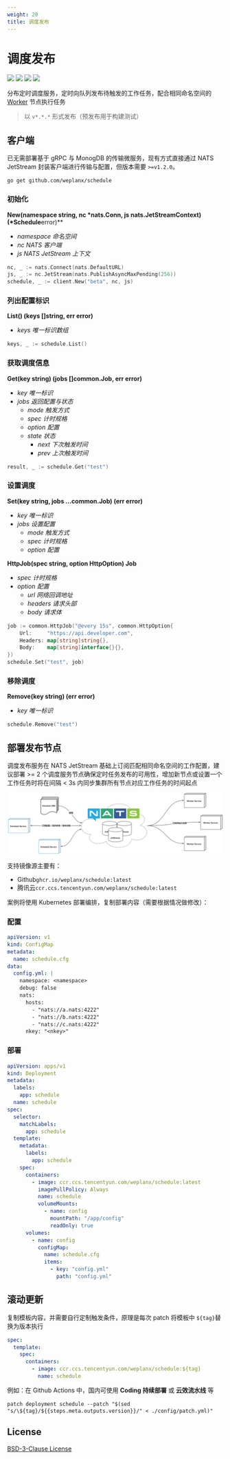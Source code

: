 ```yaml
---
weight: 20
title: 调度发布
---
```


# 调度发布

![](https://img.shields.io/github/go-mod/go-version/weplanx/schedule?style=flat-square#crop=0&crop=0&crop=1&crop=1&id=c3GyP&originHeight=20&originWidth=66&originalType=binary&ratio=1&rotation=0&showTitle=false&status=done&style=none&title=)
![](https://goreportcard.com/badge/github.com/weplanx/schedule?style=flat-square#crop=0&crop=0&crop=1&crop=1&id=T9ySu&originHeight=20&originWidth=88&originalType=binary&ratio=1&rotation=0&showTitle=false&status=done&style=none&title=)
![](https://img.shields.io/github/v/release/weplanx/schedule.svg?style=flat-square#crop=0&crop=0&crop=1&crop=1&id=YTQGN&originHeight=20&originWidth=94&originalType=binary&ratio=1&rotation=0&showTitle=false&status=done&style=none&title=)
![](https://img.shields.io/github/license/weplanx/schedule?style=flat-square#crop=0&crop=0&crop=1&crop=1&id=Sh5uY&originHeight=20&originWidth=134&originalType=binary&ratio=1&rotation=0&showTitle=false&status=done&style=none&title=)

分布定时调度服务，定时向队列发布待触发的工作任务，配合相同命名空间的 [Worker](https://github.com/weplanx/worker) 节点执行任务

> 以 `v*.*.*` 形式发布（预发布用于构建测试）

## 客户端

已无需部署基于 gRPC 与 MonogDB 的传输微服务，现有方式直接通过 NATS JetStream 封装客户端进行传输与配置，但版本需要 `>=v1.2.0`。

```shell
go get github.com/weplanx/schedule
```

### 初始化

**New(namespace string, nc *nats.Conn, js nats.JetStreamContext) (*Schedule**error)\*\*

- _namespace 命名空间_
- _nc NATS 客户端_
- _js NATS JetStream 上下文_

```go
nc, _ := nats.Connect(nats.DefaultURL)
js, _ := nc.JetStream(nats.PublishAsyncMaxPending(256))
schedule, _ := client.New("beta", nc, js)
```

### 列出配置标识

**List() (keys []string, err error)**

- _keys 唯一标识数组_

```go
keys, _ := schedule.List()
```

### 获取调度信息

**Get(key string) (jobs []common.Job, err error)**

- _key 唯一标识_
- _jobs 返回配置与状态_
  - _mode 触发方式_
  - _spec 计时规格_
  - _option 配置_
  - _state 状态_
    - _next 下次触发时间_
    - _prev 上次触发时间_

```go
result, _ := schedule.Get("test")
```

### 设置调度

**Set(key string, jobs ...common.Job) (err error)**

- _key 唯一标识_
- _jobs 设置配置_
  - _mode 触发方式_
  - _spec 计时规格_
  - _option 配置_

**HttpJob(spec string, option HttpOption) Job**

- _spec 计时规格_
- _option 配置_
  - _url 网络回调地址_
  - _headers 请求头部_
  - _body 请求体_

```go
job := common.HttpJob("@every 15s", common.HttpOption{
    Url:     "https://api.developer.com",
    Headers: map[string]string{},
    Body:    map[string]interface{}{},
})
schedule.Set("test", job)
```

### 移除调度

**Remove(key string) (err error)**

- _key 唯一标识_

```go
schedule.Remove("test")
```

## 部署发布节点

调度发布服务在 NATS JetStream 基础上订阅匹配相同命名空间的工作配置，建议部署 >= 2 个调度服务节点确保定时任务发布的可用性，增加新节点或设置一个工作任务时将在间隔 < 3s 内同步集群所有节点对应工作任务的时间起点

![](调度发布.png)

支持镜像源主要有：

- Github`ghcr.io/weplanx/schedule:latest`
- 腾讯云`ccr.ccs.tencentyun.com/weplanx/schedule:latest`

案例将使用 Kubernetes 部署编排，复制部署内容（需要根据情况做修改）：

### 配置

```yaml
apiVersion: v1
kind: ConfigMap
metadata:
  name: schedule.cfg
data:
  config.yml: |
    namespace: <namespace>
    debug: false
    nats:
      hosts:
        - "nats://a.nats:4222"
        - "nats://b.nats:4222"
        - "nats://c.nats:4222"
      nkey: "<nkey>"
```

### 部署

```yaml
apiVersion: apps/v1
kind: Deployment
metadata:
  labels:
    app: schedule
  name: schedule
spec:
  selector:
    matchLabels:
      app: schedule
  template:
    metadata:
      labels:
        app: schedule
    spec:
      containers:
        - image: ccr.ccs.tencentyun.com/weplanx/schedule:latest
          imagePullPolicy: Always
          name: schedule
          volumeMounts:
            - name: config
              mountPath: "/app/config"
              readOnly: true
      volumes:
        - name: config
          configMap:
            name: schedule.cfg
            items:
              - key: "config.yml"
                path: "config.yml"
```

## 滚动更新

复制模板内容，并需要自行定制触发条件，原理是每次 patch 将模板中 `${tag}`替换为版本执行

```yaml
spec:
  template:
    spec:
      containers:
        - image: ccr.ccs.tencentyun.com/weplanx/schedule:${tag}
          name: schedule
```

例如：在 Github Actions 中，国内可使用 **Coding 持续部署** 或 **云效流水线** 等

```shell
patch deployment schedule --patch "$(sed "s/\${tag}/${{steps.meta.outputs.version}}/" < ./config/patch.yml)"
```

## License

[BSD-3-Clause License](https://github.com/weplanx/schedule/blob/main/LICENSE)
